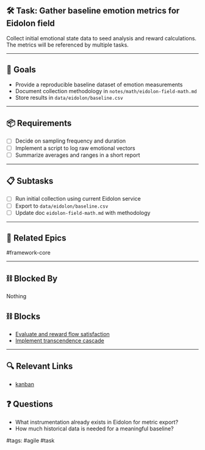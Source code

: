 ## 🛠️ Task: Gather baseline emotion metrics for Eidolon field

Collect initial emotional state data to seed analysis and reward calculations. The metrics will be referenced by multiple tasks.

---

## 🎯 Goals

- Provide a reproducible baseline dataset of emotion measurements
- Document collection methodology in `notes/math/eidolon-field-math.md`
- Store results in `data/eidolon/baseline.csv`

---

## 📦 Requirements

- [ ] Decide on sampling frequency and duration
- [ ] Implement a script to log raw emotional vectors
- [ ] Summarize averages and ranges in a short report

---

## 📋 Subtasks

- [ ] Run initial collection using current Eidolon service
- [ ] Export to `data/eidolon/baseline.csv`
- [ ] Update doc `eidolon-field-math.md` with methodology

---

## 🔗 Related Epics

#framework-core

---

## ⛓️ Blocked By

Nothing

## ⛓️ Blocks

- [Evaluate and reward flow satisfaction](Evaluate%20and%20reward%20flow%20satisfaction.md)
- [Implement transcendence cascade](Implement%20transcendence%20cascade.md)

---

## 🔍 Relevant Links

- [kanban](../boards/kanban.md)

## ❓ Questions

- What instrumentation already exists in Eidolon for metric export?
- How much historical data is needed for a meaningful baseline?

#tags: #agile #task
